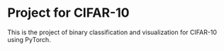 # Project for CIFAR-10
This is the project of binary classification and visualization for CIFAR-10 using PyTorch.
